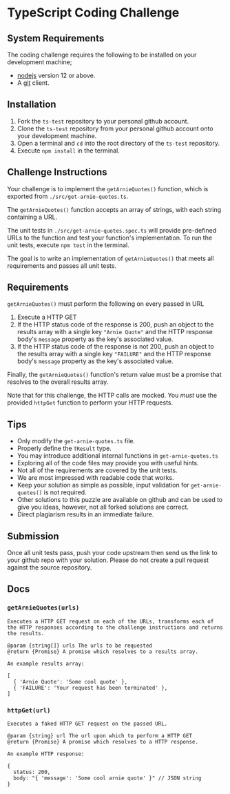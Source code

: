 # TypeScript Coding Challenge

## System Requirements

The coding challenge requires the following to be installed on your development machine;
* [nodejs](https://nodejs.org/en/download/) version 12 or above.
* A [git](https://git-scm.com/downloads) client.

## Installation

1. Fork the `ts-test` repository to your personal github account.
2. Clone the `ts-test` repository from your personal github account onto your development machine.
3. Open a terminal and `cd` into the root directory of the `ts-test` repository.
4. Execute `npm install` in the terminal.

## Challenge Instructions

Your challenge is to implement the `getArnieQuotes()` function, which is exported from `./src/get-arnie-quotes.ts`.

The `getArnieQuotes()` function accepts an array of strings, with each string containing a URL.

The unit tests in `./src/get-arnie-quotes.spec.ts` will provide pre-defined URLs to the function and test your function's implementation. To run the unit tests, execute `npm test` in the terminal.

The goal is to write an implementation of `getArnieQuotes()` that meets all requirements and passes all unit tests.
## Requirements
`getArnieQuotes()` must perform the following on every passed in URL

1. Execute a HTTP GET
2. If the HTTP status code of the response is 200, push an object to the results array with a single key `"Arnie Quote"` and the HTTP response body's `message` property as the key's associated value.
3. If the HTTP status code of the response is not 200, push an object to the results array with a single key `"FAILURE"` and the HTTP response body's `message` property as the key's associated value.

Finally, the `getArnieQuotes()` function's return value must be a promise that resolves to the overall results array.

Note that for this challenge, the HTTP calls are mocked. You *must* use the provided `httpGet` function to perform your HTTP requests.

## Tips
* Only modify the `get-arnie-quotes.ts` file.
* Properly define the `TResult` type.
* You may introduce additional internal functions in `get-arnie-quotes.ts`
* Exploring all of the code files may provide you with useful hints.
* Not all of the requirements are covered by the unit tests.
* We are most impressed with readable code that works.
* Keep your solution as simple as possible, input validation for `get-arnie-quotes()` is not required.
* Other solutions to this puzzle are available on github and can be used to give you ideas, however, not all forked solutions are correct.
* Direct plagiarism results in an immediate failure.


## Submission

Once all unit tests pass, push your code upstream then send us the link to your github repo with your solution. Please do not create a pull request against the source repository.

## Docs

### `getArnieQuotes(urls)`

```jsdoc
Executes a HTTP GET request on each of the URLs, transforms each of the HTTP responses according to the challenge instructions and returns the results.

@param {string[]} urls The urls to be requested
@return {Promise} A promise which resolves to a results array.

An example results array:

[
  { 'Arnie Quote': 'Some cool quote' },
  { 'FAILURE': 'Your request has been terminated' },
]
```

### `httpGet(url)`

```jsdoc
Executes a faked HTTP GET request on the passed URL.

@param {string} url The url upon which to perform a HTTP GET
@return {Promise} A promise which resolves to a HTTP response.

An example HTTP response:

{
  status: 200,
  body: "{ 'message': 'Some cool arnie quote' }" // JSON string
}

```

